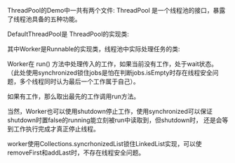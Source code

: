 ThreadPool的Demo中一共有两个文件:
ThreadPool 是一个线程池的接口，暴露了线程池具备的五种功能。

DefaultThreadPool是 ThreadPool的实现类:

其中Worker是Runnable的实现类，线程池中实际处理任务的类:

Worker在 run() 方法中处理传入的工作，如果当前没有工作，处于wait状态。
（此处使用synchronized锁住jobs是怕在判断jobs.isEmpty时存在线程安全问题，多个线程同时认为最后一个工作属于自己）。

如果有工作，那么取出最先的工作调用run方法。

当然，Worker也可以使用shutdown停止工作，使用synchronized可以保证shutdown时置false的running能立刻被run中读取到，但shutdown时，
还是会等到工作执行完成才真正停止线程。

worker使用Collections.syncrhonizedList锁住LinkedList实现，可以使removeFirst和addLast时，不存在线程安全问题。